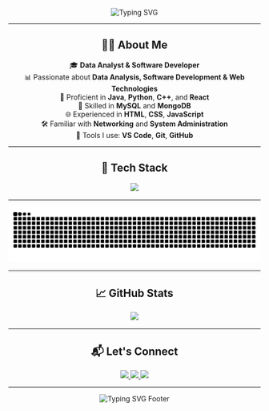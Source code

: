 <p align="center">
  <img src="https://readme-typing-svg.demolab.com?font=Fira+Code&size=26&pause=1000&color=00FFF0&center=true&vCenter=true&width=600&lines=Hi+I'm+Mohammad+Ghaleb+Banat;Data+Analyst+%26+Developer;Welcome+to+my+GitHub+Profile!" alt="Typing SVG" />
</p>

---

<h2 align="center">👨‍💻 About Me</h2>

<div align="center">

🎓 **Data Analyst & Software Developer**  
📊 Passionate about **Data Analysis, Software Development & Web Technologies**  
🧠 Proficient in **Java**, **Python**, **C++**, and **React**  
💾 Skilled in **MySQL** and **MongoDB**  
🌐 Experienced in **HTML**, **CSS**, **JavaScript**  
🛠️ Familiar with **Networking** and **System Administration**  
🔧 Tools I use: **VS Code**, **Git**, **GitHub**

</div>

---

<h2 align="center">🚀 Tech Stack</h2>

<p align="center">
  <img src="https://skillicons.dev/icons?i=java,python,cpp,mysql,mongodb,html,css,js,react,vscode,git,github" />
</p>

---

<p align="center">
  <img src="https://raw.githubusercontent.com/ahmedaldarabee/ahmedaldarabee/output/github-contribution-grid-snake.svg" alt="snake animation"/>
</p>

---

<h2 align="center">📈 GitHub Stats</h2>

<p align="center">
  <img src="https://github-profile-summary-cards.vercel.app/api/cards/profile-details?username=MohammadGhalebBanat&theme=tokyonight" />
</p>

---

<h2 align="center">📬 Let's Connect</h2>

<p align="center">
  <a href="mailto:m.ghaleb@example.com">
    <img src="https://img.shields.io/badge/Gmail-D14836?style=for-the-badge&logo=gmail&logoColor=white"/>
  </a>
  <a href="https://www.linkedin.com/in/mohammad-banat-404925344/" target="_blank">
    <img src="https://img.shields.io/badge/LinkedIn-0077B5?style=for-the-badge&logo=linkedin&logoColor=white"/>
  </a>
  <a href="https://github.com/MohammadGhalebBanat">
    <img src="https://img.shields.io/badge/GitHub-181717?style=for-the-badge&logo=github&logoColor=white"/>
  </a>
</p>

---

<p align="center">
  <img src="https://readme-typing-svg.demolab.com?font=Fira+Code&size=23&pause=1100&color=00FFF0&center=true&vCenter=true&width=600&lines=Thanks+for+visiting+my+GitHub+profile!" alt="Typing SVG Footer" />
</p>
